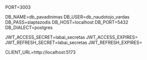 PORT=3003

DB_NAME=db_pavadinimas
DB_USER=db_naudotojo_vardas
DB_PASS=slaptazodis
DB_HOST=localhost
DB_PORT=5432
DB_DIALECT=postgres

JWT_ACCESS_SECRET=labai_secretas
JWT_ACCESS_EXPIRES=
JWT_REFRESH_SECRET=labai_secretas
JWT_REFRESH_EXPIRES=

CLIENT_URL=http://localhost:5173
